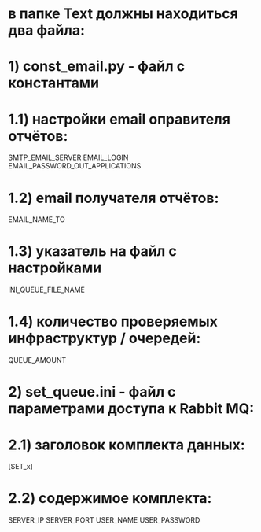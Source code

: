 #####
# в папке Text должны находиться два файла:
#####
# 1) const_email.py - файл с константами 
#####
# 1.1) настройки email оправителя отчётов:
SMTP_EMAIL_SERVER
EMAIL_LOGIN
EMAIL_PASSWORD_OUT_APPLICATIONS
# 1.2) email получателя отчётов:
EMAIL_NAME_TO
# 1.3) указатель на файл с настройками
INI_QUEUE_FILE_NAME
# 1.4) количество проверяемых инфраструктур / очередей:
QUEUE_AMOUNT
#####
# 2) set_queue.ini - файл с параметрами доступа к Rabbit MQ:
# 2.1) заголовок комплекта данных:
[SET_x]
# 2.2) содержимое комплекта:
SERVER_IP
SERVER_PORT
USER_NAME
USER_PASSWORD
